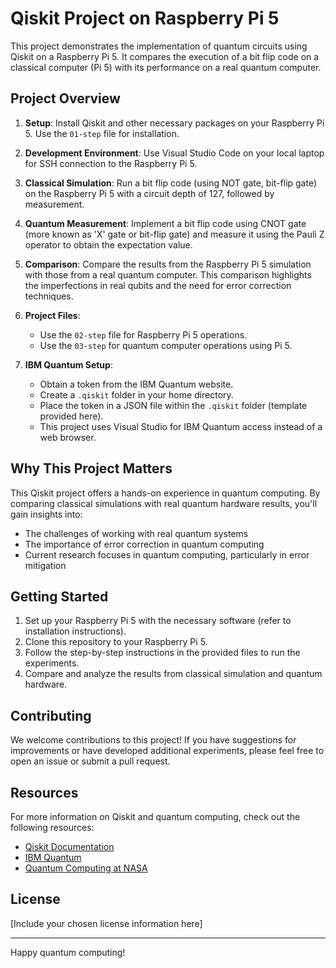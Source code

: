 # Qiskit Project on Raspberry Pi 5

This project demonstrates the implementation of quantum circuits using Qiskit on a Raspberry Pi 5. It compares the execution of a bit flip code on a classical computer (Pi 5) with its performance on a real quantum computer.

## Project Overview

1. **Setup**: Install Qiskit and other necessary packages on your Raspberry Pi 5. Use the  `01-step` file for installation.

2. **Development Environment**: Use Visual Studio Code on your local laptop for SSH connection to the Raspberry Pi 5.

3. **Classical Simulation**: Run a bit flip code (using NOT gate, bit-flip gate) on the Raspberry Pi 5 with a circuit depth of 127, followed by measurement.

4. **Quantum Measurement**: Implement a bit flip code using CNOT gate (more known as 'X' gate or bit-flip gate) and measure it using the Pauli Z operator to obtain the <Z> expectation value.

5. **Comparison**: Compare the results from the Raspberry Pi 5 simulation with those from a real quantum computer. This comparison highlights the imperfections in real qubits and the need for error correction techniques.

6. **Project Files**: 
   - Use the `02-step` file for Raspberry Pi 5 operations.
   - Use the `03-step` for quantum computer operations using Pi 5.

7. **IBM Quantum Setup**:
   - Obtain a token from the IBM Quantum website.
   - Create a `.qiskit` folder in your home directory.
   - Place the token in a JSON file within the `.qiskit` folder (template provided here).
   - This project uses Visual Studio for IBM Quantum access instead of a web browser.

## Why This Project Matters

This Qiskit project offers a hands-on experience in quantum computing. By comparing classical simulations with real quantum hardware results, you'll gain insights into:

- The challenges of working with real quantum systems
- The importance of error correction in quantum computing
- Current research focuses in quantum computing, particularly in error mitigation

## Getting Started

1. Set up your Raspberry Pi 5 with the necessary software (refer to installation instructions).
2. Clone this repository to your Raspberry Pi 5.
3. Follow the step-by-step instructions in the provided files to run the experiments.
4. Compare and analyze the results from classical simulation and quantum hardware.

## Contributing

We welcome contributions to this project! If you have suggestions for improvements or have developed additional experiments, please feel free to open an issue or submit a pull request.

## Resources

For more information on Qiskit and quantum computing, check out the following resources:

- [Qiskit Documentation](https://qiskit.org/documentation/)
- [IBM Quantum](https://quantum-computing.ibm.com/)
- [Quantum Computing at NASA](https://www.nasa.gov/directorates/spacetech/strg/quantum/)

## License

[Include your chosen license information here]

---

Happy quantum computing!
